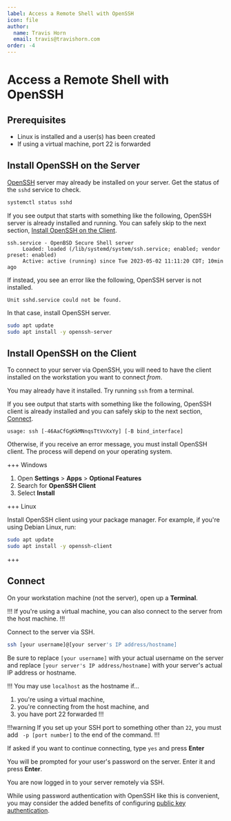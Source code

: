 ```yaml
---
label: Access a Remote Shell with OpenSSH
icon: file
author:
  name: Travis Horn
  email: travis@travishorn.com
order: -4
---
```


# Access a Remote Shell with OpenSSH

## Prerequisites

- Linux is installed and a user(s) has been created
- If using a virtual machine, port 22 is forwarded

## Install OpenSSH on the Server

[OpenSSH](https://www.openssh.com/) server may already be installed on your
server. Get the status of the `sshd` service to check.

```sh
systemctl status sshd
```

If you see output that starts with something like the following, OpenSSH server
is already installed and running. You can safely skip to the next section,
[Install OpenSSH on the Client](#install-openssh-on-the-client).

```
ssh.service - OpenBSD Secure Shell server
     Loaded: loaded (/lib/systemd/system/ssh.service; enabled; vendor preset: enabled)
     Active: active (running) since Tue 2023-05-02 11:11:20 CDT; 10min ago
```

If instead, you see an error like the following, OpenSSH server is not
installed.

```
Unit sshd.service could not be found.
```

In that case, install OpenSSH server.

```sh
sudo apt update
sudo apt install -y openssh-server
```

## Install OpenSSH on the Client

To connect to your server via OpenSSH, you will need to have the client
installed on the workstation you want to connect *from*.

You may already have it installed. Try running `ssh` from a terminal.

If you see output that starts with something like the following, OpenSSH client
is already installed and you can safely skip to the next section,
[Connect](#connect).

```
usage: ssh [-46AaCfGgKkMNnqsTtVvXxYy] [-B bind_interface]
```

Otherwise, if you receive an error message, you must install OpenSSH client. The
process will depend on your operating system.

+++ Windows

1. Open **Settings** > **Apps** > **Optional Features**
2. Search for **OpenSSH Client**
3. Select **Install**

+++ Linux

Install OpenSSH client using your package manager. For example, if you're using
Debian Linux, run:

```sh
sudo apt update
sudo apt install -y openssh-client
```

+++

## Connect

On your workstation machine (not the server), open up a **Terminal**.

!!!
If you're using a virtual machine, you can also connect to the server from the
host machine.
!!!

Connect to the server via SSH.

```sh
ssh [your username]@[your server's IP address/hostname]
```

Be sure to replace `[your username]` with your actual username on the server and
replace `[your server's IP address/hostname]` with your server's actual IP
address or hostname.

!!!
You may use `localhost` as the hostname if...

1. you're using a virtual machine,
2. you're connecting from the host machine, and
3. you have port 22 forwarded
!!!

!!!warning
If you set up your SSH port to something other than `22`, you must add ` -p
[port number]` to the end of the command.
!!!

If asked if you want to continue connecting, type `yes` and press **Enter**

You will be prompted for your user's password on the server. Enter it and press
**Enter**.

You are now logged in to your server remotely via SSH.

While using password authentication with OpenSSH like this is convenient, you
may consider the added benefits of configuring [public key
authentication](https://www.ssh.com/academy/ssh/public-key-authentication).
